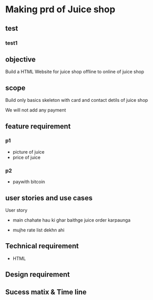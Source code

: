 # Making prd of Juice shop

## test

### test1

<!-- - - bullent point -->
<!-- - test
- test -->

## objective

Build a HTML Website for juice shop
offline to online of juice shop

## scope

<!-- - what is i scope
- what is not in scope -->

Build only basics skeleton with card and contact detils of juice shop

We will not add any payment

## feature requirement

### p1

- picture of juice
- price of juice

### p2

- paywith bitcoin

## user stories and use cases

User story

- main chahate hau ki ghar baithge juice order karpaunga

- mujhe rate list dekhn ahi

## Technical requirement

- HTML

## Design requirement

## Sucess matix & Time line
